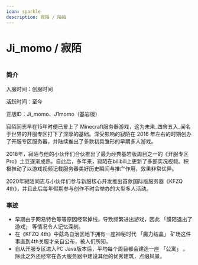 ```yaml
---
icon: sparkle
description: 寂陌 / 陌陌
---
```


# Ji\_momo / 寂陌

<figure><img src="https://webstatic-zijgame-1258074638.cos.ap-shanghai.myqcloud.com/img/wiki/player_img_jimomo.png" alt=""><figcaption></figcaption></figure>

### 简介

入服时间：创服时间

活跃时间：至今

正版ID：Ji\_momo、J1momo（基岩版）&#x20;

寂陌同志早在15年时便已爱上了 Minecraft服务器游戏，这为未来_四舍五入_闻名于世界的开服专区打下了深厚的基础。深受影响的寂陌在 2016 年左右的时期创办了开服专区服务器，并陆续推出了多款初具雏形的早期多人游戏。

2018年，寂陌与他的小伙伴们合伙推出了最为经典基岩版周目之一的《开服专区Pro》土豆逐渐成熟，自此后，多年来，寂陌在bilibili上更新了多部实况视频。积极推动了以游戏视频记载服务器美好历史瞬间与推广作用，效果非常优异。

2020年寂陌同志与小伙伴们参与新服核心开发推出首款国际版服务器《KFZQ 4th》，并且此后每年假期参与创作不时会举办的大型多人活动。



### 事迹

* 早期由于网易特色等等原因经常掉线，导致频繁进出游戏，因此 「膜陌退出了游戏」 等情况令人记忆深刻。
* 在《KFZQ 4th》中菇岛自治区地下拥有一座神秘时代 「魔力结晶」 矿场这件事直到4th关服才亲自公布，被人们所知。
* 自从开服专区进入PC Java版本后，平均每个周目都会建造一座 「公寓」 。除此之外还经常在各大服务器中建设其他的优秀建筑，点缀风景。
